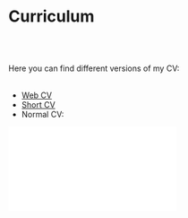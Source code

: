 # Curriculum


<br><br>

Here you can find different versions of my CV: <br><br>

* [Web CV](https://amitjavilaventura.github.io/CVs/index.html)
* [Short CV](https://amitjavilaventura.github.io/CVs/cv_pdf.html)
* Normal CV: 

<object data="/documents/mitjavila_adria_cv.pdf" type="application/pdf" width="1000px" height="700px">
    <embed src="/documents/mitjavila_adria_cv.pdf"></embed>
</object>



